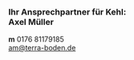 <h3 class="c-headline c-headline--text-sizing c-headline--inline">
  <strong>Ihr Ansprechpartner für Kehl: </strong><br />Axel Müller
</h3>

**m** 0176 81179185  
[am@terra-boden.de](mailto:am@terra-boden.de)

